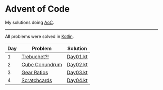 # Advent of Code
My solutions doing [AoC](https://adventofcode.com/).

---

All problems were solved in [Kotlin](https://kotlinlang.org/).

| Day | Problem                                               | Solution                   |
|-----|-------------------------------------------------------|----------------------------|
| 1   | [Trebuchet?!](https://adventofcode.com/2023/day/1)    | [Day01.kt](./src/Day01.kt) |
| 2   | [Cube Conundrum](https://adventofcode.com/2023/day/2) | [Day02.kt](./src/Day02.kt) |
| 3   | [Gear Ratios](https://adventofcode.com/2023/day/3)    | [Day03.kt](./src/Day03.kt) |
| 4   | [Scratchcards](https://adventofcode.com/2023/day/4)   | [Day04.kt](./src/Day04.kt) |